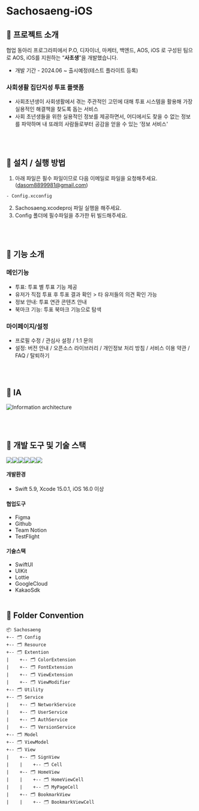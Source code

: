 # Sachosaeng-iOS

## 📌 프로젝트 소개
협업 동아리 프로그라피에서 P.O, 디자이너, 마케터, 백엔드, AOS, iOS 로 구성된 팀으로 
AOS, iOS를 지원하는 “**사초생**”을 개발했습니다.

- 개발 기간 - 2024.06 ~ 출시예정(테스트 플라이트 등록)

### 사회생활 집단지성 투표 플랫폼
- 사회초년생이 사회생활에서 겪는 주관적인 고민에 대해 투표 시스템을 활용해 가장 실용적인 해결책을 찾도록 돕는 서비스
- 사회 초년생들을 위한 실용적인 정보를 제공하면서, 어디에서도 찾을 수 없는 정보를 파악하며 내 또래의 사람들로부터 공감을 얻을 수 있는 ‘정보 서비스'

<br/><br/>


## 📌 설치 / 실행 방법
1. 아래 파일은 필수 파일이므로 다음 이메일로 파일을 요청해주세요. (dasom8899981@gmail.com)
```
- Config.xcconfig
```
2. Sachosaeng.xcodeproj 파일 실행을 해주세요.
3. Config 폴더에 필수파일을 추가한 뒤 빌드해주세요.

<br/><br/>

## 📌 기능 소개
### 메인기능 
- 투표: 투표 별 투표 기능 제공
- 유저가 직접 투표 후 투표 결과 확인 > 타 유저들의 의견 확인 가능
- 정보 안내: 투표 연관 콘텐츠 안내
- 북마크 기능: 투표 북마크 기능으로 탐색

### 마이페이지/설정
- 프로필 수정 / 관심사 설정 / 1:1 문의
- 설정: 버전 안내 / 오픈소스 라이브러리 / 개인정보 처리 방침 / 서비스 이용 약관 / FAQ / 탈퇴하기

<br/><br/>

## 📌 IA

![Information architecture](https://github.com/user-attachments/assets/adebc5c4-a8a3-4c67-9252-33f55648791e)

<br/><br/>

## 📌 개발 도구 및 기술 스택
<img src="https://img.shields.io/badge/swift-F05138?style=for-the-badge&logo=swift&logoColor=white"><img src="https://img.shields.io/badge/xcode-147EFB?style=for-the-badge&logo=xcode&logoColor=white"><img src="https://img.shields.io/badge/figma-F24E1E?style=for-the-badge&logo=figma&logoColor=white"><img src="https://img.shields.io/badge/github-181717?style=for-the-badge&logo=github&logoColor=white"><img src="https://img.shields.io/badge/Notion-000000?style=for-the-badge&logo=notion&logoColor=black"><img src="https://img.shields.io/badge/firebase-FFCA28?style=for-the-badge&logo=firebase&logoColor=white">

#### 개발환경
- Swift 5.9, Xcode 15.0.1, iOS 16.0 이상

#### 협업도구
- Figma
- Github
- Team Notion
- TestFlight

#### 기술스택
- SwiftUI
- UIKit
- Lottie
- GoogleCloud
- KakaoSdk
<br/><br/>

## 📌 Folder Convention 
```
📦 Sachosaeng
+-- 🗂 Config
+-- 🗂 Resource 
+-- 🗂 Extention 
|    +-- 🗂 ColorExtension
|    +-- 🗂 FontExtension
|    +-- 🗂 ViewExtension
|    +-- 🗂 ViewModifier
+-- 🗂 Utility
+-- 🗂 Service
|    +-- 🗂 NetworkService
|    +-- 🗂 UserService
|    +-- 🗂 AuthService
|    +-- 🗂 VersionService
+-- 🗂 Model
+-- 🗂 ViewModel
+-- 🗂 View
|    +-- 🗂 SignView
|    |    +-- 🗂 Cell
|    +-- 🗂 HomeView
|    |    +-- 🗂 HomeViewCell
|    |    +-- 🗂 MyPageCell
|    +-- 🗂 BookmarkView
|    |    +-- 🗂 BookmarkViewCell
```
